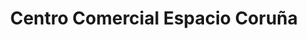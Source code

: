 ---
title: "Centro Comercial Espacio Coruña"
url: /a-coruna/centro-comercial-espacio-coruna/
shop: centro comercial
---